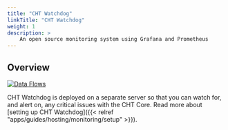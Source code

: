 ```yaml
---
title: "CHT Watchdog"
linkTitle: "CHT Watchdog"
weight: 1
description: >
    An open source monitoring system using Grafana and Prometheus
---
```


## Overview

[![Data Flows](CHT.Watchdog.Architecture.png)](CHT.Watchdog.Architecture.png)

CHT Watchdog is deployed on a separate server so that you can watch for, and alert on, any critical issues with the CHT Core. Read more about [setting up CHT Watchdog]({{< relref "apps/guides/hosting/monitoring/setup" >}}).
